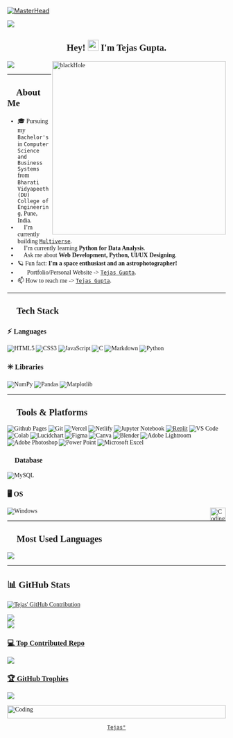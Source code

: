[![MasterHead](https://64.media.tumblr.com/cca4f06484b447c0687f0325af5b38c9/428a8db1dc8ae92f-87/s1280x1920/7c751558b1d93e15c2d885cff2162ddb95059b8d.gif)](https://rishavchanda.io)

[![](https://visitcount.itsvg.in/api?id=multiverseweb&icon=2&color=0)](https://visitcount.itsvg.in) 
<!--![](https://img.shields.io/badge/</>&nbsp;LOC-27.8k-teal)-->
<div style="font-family:verdana;">
<h2 align="center">Hey! <img src="https://gifdb.com/images/high/cute-wave-emoji-hand-59s88kk0zj3xho40.gif" style="height:25px;" height="25"/> I'm Tejas Gupta.</h2>
  <img src="https://readme-typing-svg.demolab.com/?lines=A Tech%20enthusiast%20from%20India.;With 4+%2B%20years%20of%20coding%20experience.&font=Fira%20Code&center=true&width=1000&height=45&color=ffffff&vCenter=true&pause=1000&size=25" />

<img align="right" alt="blackHole" width="400" src="https://openseauserdata.com/files/8fc69ab9abf6f219d97d68e22ffb97d0.gif">


<hr/>

## 💫 About Me

- 🎓 Pursuing my `Bachelor's` in `Computer Science and Business Systems` from `Bharati Vidyapeeth (DU) College of Engineering`, Pune, India.
- 🔭 I’m currently building <a href="https://multiverseweb.github.io/linktree/">`Multiverse`</a>.
- 🌱 I’m currently learning **Python for Data Analysis**.
- 💬 Ask me about **Web Development, Python, UI/UX Designing**.
- 🪐 Fun fact: **I'm a space enthusiast and an astrophotographer!**
- 👨‍💻Portfolio/Personal Website -> [`Tejas Gupta`](https://tejasgupta.netlify.app/).
- 📫 How to reach me -> [`Tejas Gupta`](https://tejas-links.netlify.app/).
<hr/>
<!--##🌐 Socials:
<a href="https://linkedin.com/in/tejas-gupta-363887251" target="blank">![Linkedin](https://img.shields.io/badge/LinkedIn-0077B5?style=for-the-badge&logo=linkedin&logoColor=white)</a>
<a href="https://instagram.com/tejasgupta._" target="blank">![Instagram](https://img.shields.io/badge/Instagram-E4405F?style=for-the-badge&logo=instagram&logoColor=white)</a>
<a href="mailto:iamtejasgupta26@gmail.com" target="blank">![](https://img.shields.io/badge/Gmail-D14836?style=for-the-badge&logo=gmail&logoColor=white)</a>
<a href="https://www.hackerrank.com/profile/iamtejasgupta26">![Hackerrank](https://img.shields.io/badge/-Hackerrank-2EC866?style=for-the-badge&logo=HackerRank&logoColor=white) </a>
<a href= "https://leetcode.com/iamtejasgupta26/"> ![LeetCode](https://img.shields.io/badge/LeetCode-000000?style=for-the-badge&logo=LeetCode&logoColor=#d16c06) </a>
<a href="https://code.dcoder.tech/profile/tejasgupta" target="blank">![](https://img.shields.io/badge/%2F%3E%20Dcoder-black?style=for-the-badge)</a>
<a href="https://github.com/multiverseweb" target="blank"> ![GitHub](https://img.shields.io/badge/GitHub-100000?style=for-the-badge&logo=github&logoColor=white)</a>
<a href="https://codepen.io/Tejas-Gupta-7" target="blank">![](https://img.shields.io/badge/Codepen-000000?style=for-the-badge&logo=codepen&logoColor=white)</a>
<a href="https://www.threads.net/@tejasgupta._">![Threads](https://img.shields.io/badge/Threads-000000?style=for-the-badge&logo=Threads&logoColor=white)</a>
<a href="https://twitter.com/code_with_tejas">![X](https://img.shields.io/badge/X-%23000000.svg?style=for-the-badge&logo=X&logoColor=white)</a>
<a href="https://pinterest.com/iamtejasgupta26" target="blank">![Pinterest](https://img.shields.io/badge/Pinterest-%23E60023.svg?&style=for-the-badge&logo=Pinterest&logoColor=white)</a> 
<a href="https://t.me/tejasgupta26" target="blank">![](https://img.shields.io/badge/Telegram-2CA5E0?style=for-the-badge&logo=telegram&logoColor=white)</a>
<a href="" target="blank">![Discord](https://img.shields.io/badge/Discord-%235865F2.svg?style=for-the-badge&logo=discord&logoColor=white)</a> -->

## 🚀 Tech Stack

### ⚡ Languages

![HTML5](https://img.shields.io/badge/HTML5-E34F26?style=for-the-badge&logo=html5&logoColor=white) 
![CSS3](https://img.shields.io/badge/CSS3-1572B6?style=for-the-badge&logo=css3&logoColor=white)
![JavaScript](https://img.shields.io/badge/JavaScript-323330?style=for-the-badge&logo=javascript&logoColor=F7DF1E) 
![C](	https://img.shields.io/badge/C-00599C?style=for-the-badge&logo=c&logoColor=white) 
![Markdown](https://img.shields.io/badge/markdown-%23000000.svg?style=for-the-badge&logo=markdown&logoColor=white)
![Python](https://img.shields.io/badge/Python-FFD43B?style=for-the-badge&logo=python&logoColor=blue) 
### ✳️ Libraries

![NumPy](https://img.shields.io/badge/numpy-%23013243.svg?style=for-the-badge&logo=numpy&logoColor=white)
![Pandas](https://img.shields.io/badge/pandas-%23150458.svg?style=for-the-badge&logo=pandas&logoColor=white)
![Matplotlib](https://img.shields.io/badge/Matplotlib-%2311557c.svg?style=for-the-badge&logo=Matplotlib&logoColor=white)
<!--![Dart](	https://img.shields.io/badge/Dart-0175C2?style=for-the-badge&logo=dart&logoColor=white) -->
<hr/>

## 🧩 Tools & Platforms

![Github Pages](https://img.shields.io/badge/github%20pages-121013?style=for-the-badge&logo=github&logoColor=white)
![Git](https://img.shields.io/badge/git-%23F05033.svg?style=for-the-badge&logo=git&logoColor=white)
![Vercel](https://img.shields.io/badge/vercel-%23000000.svg?style=for-the-badge&logo=vercel&logoColor=white)
![Netlify](https://img.shields.io/badge/netlify-%23000000.svg?style=for-the-badge&logo=netlify&logoColor=#00C7B7) 
![Jupyter Notebook](https://img.shields.io/badge/jupyter-0e1726?style=for-the-badge&logo=jupyter&logoColor=#f2770e)
<a href="https://replit.com/@Tejas7Gupta">![Replit](https://img.shields.io/badge/Replit-0e1726?style=for-the-badge&logo=Replit&logoColor=f7640b)</a>
![VS Code](https://img.shields.io/badge/Visual_Studio_Code-0078D4?style=for-the-badge&logo=visual%20studio%20code&logoColor=white) 
![Colab](https://img.shields.io/badge/Colab-F9AB00?style=for-the-badge&logo=googlecolab&color=525252) 
![Lucidchart](https://img.shields.io/badge/Lucidchart-orange?style=for-the-badge) 
![Figma](https://img.shields.io/badge/Figma-2c2e35?style=for-the-badge&logo=figma&logoColor=white) 
![Canva](https://img.shields.io/badge/Canva-%2300C4CC.svg?&style=for-the-badge&logo=Canva&logoColor=white)
![Blender](https://img.shields.io/badge/blender-%23F5792A.svg?style=for-the-badge&logo=blender&logoColor=white)
![Adobe Lightroom](https://img.shields.io/badge/Adobe%20Lightroom-31A8FF?style=for-the-badge&logo=Adobe%20Lightroom&logoColor=black) 
![Adobe Photoshop](https://img.shields.io/badge/Adobe%20Photoshop-31A8FF?style=for-the-badge&logo=Adobe%20Photoshop&logoColor=black) 
![Power Point](https://img.shields.io/badge/Microsoft_PowerPoint-B7472A?style=for-the-badge&logo=microsoft-powerpoint&logoColor=white)
![Microsoft Excel](https://img.shields.io/badge/Microsoft_Excel-217346?style=for-the-badge&logo=microsoft-excel&logoColor=white)
<!--![Notion](https://img.shields.io/badge/Notion-%23000000.svg?style=for-the-badge&logo=notion&logoColor=white) -->
<!--![MS Word](https://img.shields.io/badge/Microsoft_Word-2B579A?style=for-the-badge&logo=microsoft-word&logoColor=white) -->
<!--![MS Excel](https://img.shields.io/badge/Microsoft_Excel-217346?style=for-the-badge&logo=microsoft-excel&logoColor=white) -->

### 📒 Database

![MySQL](https://img.shields.io/badge/MySQL-005C84?style=for-the-badge&logo=mysql&logoColor=white) 

### 🖥 OS

![Windows](https://img.shields.io/badge/Windows-0078D6?style=for-the-badge&logo=windows&logoColor=white) 
<img align="right" alt="Coding" height="30px" width="36px" src="https://www.giantbomb.com/a/uploads/scale_medium/3/34651/3407473-90scomputer.gif">
<br/>
<hr/>

## 🔰 Most Used Languages

![](https://github-readme-stats.vercel.app/api/top-langs/?username=multiverseweb&theme=tokyonight&layout=compact&hide_border=true&width="100%")

<hr/>

## 📊 GitHub Stats

  <a href="https://github.com/multiverseweb">
 <img src="https://github-profile-summary-cards.vercel.app/api/cards/profile-details?username=multiverseweb&theme=tokyonight&layout=compact&hide_border=true&width="30%" alt="Tejas' GitHub Contribution"/>
<br/>
    
![](https://github-readme-streak-stats.herokuapp.com/?user=multiverseweb&theme=tokyonight&hide_border=true)<br/>
![](https://github-readme-stats.vercel.app/api?username=multiverseweb&theme=tokyonight&hide_border=true&include_all_commits=true&count_private=true)<br/>


### 💻 Top Contributed Repo

![](https://github-contributor-stats.vercel.app/api?username=multiverseweb&limit=5&theme=tokyonight&combine_all_yearly_contributions=true&layout=compact&hide_border=true)


### 🏆 GitHub Trophies
![](https://github-profile-trophy.vercel.app/?username=multiverseweb&theme=tokyonight&no-frame=true&layout=compact&hide_border=true&no-bg=true&margin-w=4)

<img align="middle" alt="Coding" height="30px" width="100%" src="https://static.wixstatic.com/media/7cc7f0_5ae315a9df234f719ad859c1ae3c2b7d~mv2.gif"/>

</div>

<div align="center" style= "display: block;">

`
Tejas°
`

</div>

